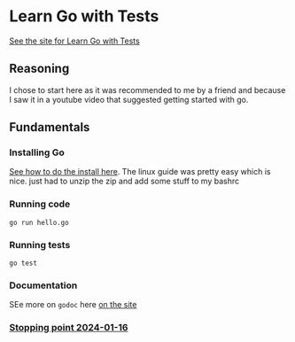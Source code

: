 # Learn Go with Tests

[See the site for Learn Go with Tests](https://quii.gitbook.io/learn-go-with-tests/)

## Reasoning 

I chose to start here as it was recommended to me by a friend and because I saw it in a youtube video that suggested getting started with go. 

## Fundamentals 

### Installing Go

[See how to do the install here](https://go.dev/doc/install). The linux guide was pretty easy which is nice. just had to unzip the zip and add some stuff to my bashrc

### Running code 
`go run hello.go`

### Running tests
`go test`

### Documentation 

SEe more on `godoc` here [on the site](https://quii.gitbook.io/learn-go-with-tests/go-fundamentals/hello-world#go-doc)

### [Stopping point 2024-01-16](https://quii.gitbook.io/learn-go-with-tests/go-fundamentals/hello-world#keep-going-more-requirements)
